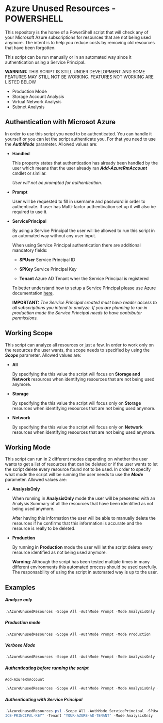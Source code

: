 # Azure Unused Resources -  POWERSHELL
This repository is the home of a PowerShell script that will check any of your Microsoft Azure subscriptions for resources that are not being used anymore. The intent is to help you reduce costs by removing old resources that have been forgotten. 

This script can be run manually or in an automated way since it authentication using a Service Principal.

**WARNING:** THIS SCRIPT IS STILL UNDER DEVELOPMENT AND SOME FEATURES MAY STILL NOT BE WORKING. FEATURES NOT WORKING ARE LISTED BELOW

 - Production Mode
 - Storage Account Analysis
 - Virtual Network Analysis
 - Subnet Analysis

## Authentication with Microsot Azure
In order to use this script you need to be authenticated. You can handle it yourself or you can let the script authenticate you. For that you need to use the **_AuthMode_** parameter. Allowed values are:

- **Handled**

    This property states that authentication has already been handled by the user which means that the user already ran **_Add-AzureRmAccount_** cmdlet or similar. 
    
    _User will not be prompted for authentication._

- **Prompt**

    User will be requested to fill in username and password in order to authenticate. If user has Multi-factor authentication set up it will also be required to use it.

- **ServicePrincipal**

    By using a Service Principal the user will be allowed to run this script in an automated way without any user input.

    When using Service Principal authentication there are additional mandatory fields: 

     - **SPUser** Service Principal ID

     - **SPKey** Service Principal Key

     - **Tenant** Azure AD Tenant wher the Service Principal is registered

    To better understand how to setup a Service Principal please use Azure documentation [here](https://docs.microsoft.com/en-us/azure/azure-resource-manager/resource-group-create-service-principal-portal). 

    **IMPORTANT:** _The Service Principal created must have reader access to all subscriptions you intend to analyze. If you are planning to run in production mode the Service Principal needs to have contributor permissions._

## Working Scope
This script can analyze all resources or just a few. In order to work only on the resources the user wants, the scope needs to specified by using the **_Scope_** parameter. Allowed values are:

- **All**

    By specifying the this value the script will focus on **Storage and Network** resources when identifying resources that are not being used anymore.

- **Storage**

   By specifying the this value the script will focus only on **Storage** resources when identifying resources that are not being used anymore.

- **Network**

    By specifying the this value the script will focus only on **Network** resources when identifying resources that are not being used anymore.

## Working Mode
This script can run in 2 different modes depending on whether the user wants to get a list of resources that can be deleted or if the user wants to let the script delete every resource found not to be used. In order to specify what mode the script will be running the user needs to use the **_Mode_** parameter. Allowed values are:

- **AnalysisOnly**

    When running in **AnalysisOnly** mode the user will be presented with an Analysis Summary of all the resources that have been identified as not being used anymore. 

    After having this information the user will be able to manually delete the resources if he confirms that this information is accurate and the resource is really to be deleted.

- **Production**

    By running in **Production** mode the user will let the script delete every resource identified as not being used anymore. 

    **Warning**: Although the script has been tested multiple times in many different environments this automated process should be used carefully. The responsability of using the script in automated way is up to the user.

## Examples
##### Analyze only


```powershell
.\AzureUnusedResources -Scope All -AuthMode Prompt -Mode AnalysisOnly
```

##### Production mode


```powershell
.\AzureUnusedResources -Scope All -AuthMode Prompt -Mode Production
```

##### Verbose Mode


```powershell
.\AzureUnusedResources -Scope All -AuthMode Prompt -Mode AnalysisOnly -VerboseMode
```

##### Authenticating before running the script


```powershell
Add-AzureRmAccount

.\AzureUnusedResources -Scope All -AuthMode Prompt -Mode AnalysisOnly -VerboseMode
```

##### Authenticating with Service Principal


```powershell
.\AzureUnusedResources.ps1 -Scope All -AuthMode ServicePrincipal -SPUser "YOUR-SERVICE-PRINCIPAL-ID" -SPKey "YOUR-SERV
ICE-PRINCIPAL-KEY" -Tenant "YOUR-AZURE-AD-TENANT" -Mode AnalysisOnly
```